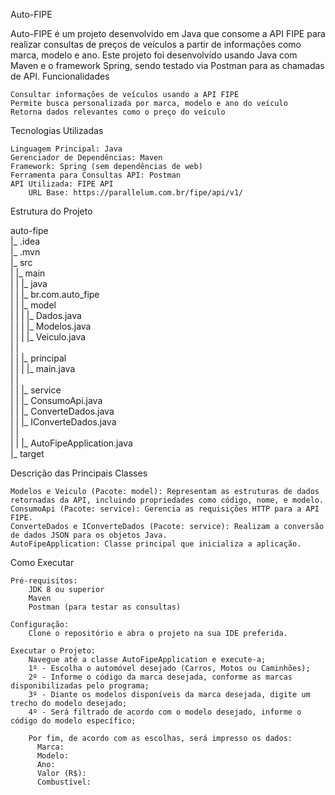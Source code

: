 Auto-FIPE

Auto-FIPE é um projeto desenvolvido em Java que consome a API FIPE para realizar consultas de preços de veículos a partir de informações como marca, modelo e ano. Este projeto foi desenvolvido usando Java com Maven e o framework Spring, sendo testado via Postman para as chamadas de API.
Funcionalidades

    Consultar informações de veículos usando a API FIPE
    Permite busca personalizada por marca, modelo e ano do veículo
    Retorna dados relevantes como o preço do veículo

Tecnologias Utilizadas

    Linguagem Principal: Java
    Gerenciador de Dependências: Maven
    Framework: Spring (sem dependências de web)
    Ferramenta para Consultas API: Postman
    API Utilizada: FIPE API
        URL Base: https://parallelum.com.br/fipe/api/v1/

Estrutura do Projeto

auto-fipe  
|_ .idea  
|_ .mvn  
|_ src  
|    |_ main  
|    |    |_ java  
|    |         |_ br.com.auto_fipe  
|    |              |_ model  
|    |              |    |_ Dados.java  
|    |              |    |_ Modelos.java  
|    |              |    |_ Veiculo.java  
|    |  
|    |              |_ principal  
|    |              |    |_ main.java  
|    |  
|    |              |_ service  
|    |                   |_ ConsumoApi.java  
|    |                   |_ ConverteDados.java  
|    |                   |_ IConverteDados.java  
|    |  
|    |              |_ AutoFipeApplication.java  
|_ target  

Descrição das Principais Classes

    Modelos e Veiculo (Pacote: model): Representam as estruturas de dados retornadas da API, incluindo propriedades como código, nome, e modelo.
    ConsumoApi (Pacote: service): Gerencia as requisições HTTP para a API FIPE.
    ConverteDados e IConverteDados (Pacote: service): Realizam a conversão de dados JSON para os objetos Java.
    AutoFipeApplication: Classe principal que inicializa a aplicação.

Como Executar

    Pré-requisitos:
        JDK 8 ou superior
        Maven
        Postman (para testar as consultas)

    Configuração:
        Clone o repositório e abra o projeto na sua IDE preferida.

    Executar o Projeto:
        Navegue até a classe AutoFipeApplication e execute-a;
        1º - Escolha o automóvel desejado (Carros, Motos ou Caminhões);
        2º - Informe o código da marca desejada, conforme as marcas disponibilizadas pelo programa;
        3º - Diante os modelos disponíveis da marca desejada, digite um trecho do modelo desejado;
        4º - Será filtrado de acordo com o modelo desejado, informe o código do modelo específico;

        Por fim, de acordo com as escolhas, será impresso os dados:
          Marca:
          Modelo:
          Ano:
          Valor (R$):
          Combustível:
